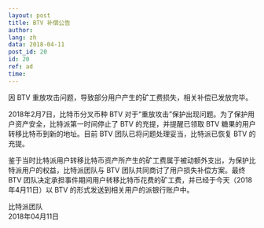 ```yaml
---
layout: post
title: BTV 补偿公告
author: 
lang: zh
data: 2018-04-11
post_id: 20
id: 20
ref: ad
time: 
---
```


因 BTV 重放攻击问题，导致部分用户产生的矿工费损失，相关补偿已发放完毕。

2018年2月7日，比特币分叉币种 BTV 对于“重放攻击”保护出现问题。为了保护用户资产安全，比特派第一时间停止了 BTV 的充提，并提醒已领取 BTV 糖果的用户转移比特币到新的地址。目前 BTV 团队已将问题处理妥当，比特派已恢复 BTV 的充提。

鉴于当时比特派用户转移比特币资产所产生的矿工费属于被动额外支出，为保护比特派用户的权益，比特派团队与 BTV 团队共同商讨了用户损失补偿方案。最终 BTV 团队决定承担事件期间用户转移比特币花费的矿工费，并已经于今天（2018年4月11日）以 BTV 的形式发送到相关用户的派银行账户中。



比特派团队<br/>
2018年04月11日